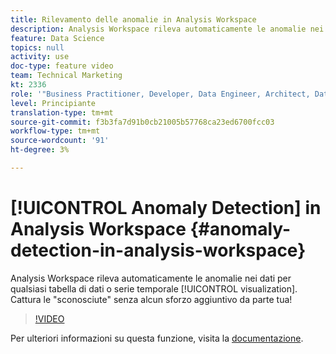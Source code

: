 ```yaml
---
title: Rilevamento delle anomalie in Analysis Workspace
description: Analysis Workspace rileva automaticamente le anomalie nei dati per qualsiasi visualizzazione o tabella di dati serie temporale. Cattura le "sconosciute" senza alcun sforzo aggiuntivo da parte tua!
feature: Data Science
topics: null
activity: use
doc-type: feature video
team: Technical Marketing
kt: 2336
role: '"Business Practitioner, Developer, Data Engineer, Architect, Data Architect, Administrator, Leader"'
level: Principiante
translation-type: tm+mt
source-git-commit: f3b3fa7d91b0cb21005b57768ca23ed6700fcc03
workflow-type: tm+mt
source-wordcount: '91'
ht-degree: 3%

---
```



# [!UICONTROL Anomaly Detection] in Analysis Workspace {#anomaly-detection-in-analysis-workspace}

Analysis Workspace rileva automaticamente le anomalie nei dati per qualsiasi tabella di dati o serie temporale [!UICONTROL visualization]. Cattura le &quot;sconosciute&quot; senza alcun sforzo aggiuntivo da parte tua!

>[!VIDEO](https://video.tv.adobe.com/v/25444/?quality=12)

Per ulteriori informazioni su questa funzione, visita la [documentazione](https://marketing.adobe.com/resources/help/en_US/analytics/analysis-workspace/anomaly_detection.html).
